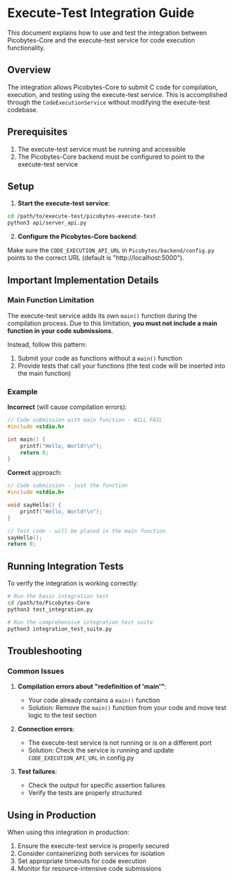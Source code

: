 # Execute-Test Integration Guide

This document explains how to use and test the integration between Picobytes-Core and the execute-test service for code execution functionality.

## Overview

The integration allows Picobytes-Core to submit C code for compilation, execution, and testing using the execute-test service. This is accomplished through the `CodeExecutionService` without modifying the execute-test codebase.

## Prerequisites

1. The execute-test service must be running and accessible
2. The Picobytes-Core backend must be configured to point to the execute-test service

## Setup

1. **Start the execute-test service**:

```bash
cd /path/to/execute-test/picobytes-execute-test
python3 api/server_api.py
```

2. **Configure the Picobytes-Core backend**:

Make sure the `CODE_EXECUTION_API_URL` in `Picobytes/backend/config.py` points to the correct URL (default is "http://localhost:5000").

## Important Implementation Details

### Main Function Limitation

The execute-test service adds its own `main()` function during the compilation process. Due to this limitation, **you must not include a main function in your code submissions**. 

Instead, follow this pattern:

1. Submit your code as functions without a `main()` function
2. Provide tests that call your functions (the test code will be inserted into the main function)

### Example

**Incorrect** (will cause compilation errors):
```c
// Code submission with main function - WILL FAIL
#include <stdio.h>

int main() {
    printf("Hello, World!\n");
    return 0;
}
```

**Correct** approach:
```c
// Code submission - just the function
#include <stdio.h>

void sayHello() {
    printf("Hello, World!\n");
}
```

```c
// Test code - will be placed in the main function
sayHello();
return 0;
```

## Running Integration Tests

To verify the integration is working correctly:

```bash
# Run the basic integration test
cd /path/to/Picobytes-Core
python3 test_integration.py

# Run the comprehensive integration test suite
python3 integration_test_suite.py
```

## Troubleshooting

### Common Issues

1. **Compilation errors about "redefinition of 'main'"**:
   - Your code already contains a `main()` function
   - Solution: Remove the `main()` function from your code and move test logic to the test section

2. **Connection errors**:
   - The execute-test service is not running or is on a different port
   - Solution: Check the service is running and update `CODE_EXECUTION_API_URL` in config.py

3. **Test failures**:
   - Check the output for specific assertion failures
   - Verify the tests are properly structured

## Using in Production

When using this integration in production:

1. Ensure the execute-test service is properly secured
2. Consider containerizing both services for isolation
3. Set appropriate timeouts for code execution
4. Monitor for resource-intensive code submissions 
